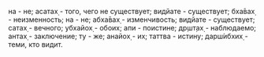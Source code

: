 на - не; асатах̣ - того, чего не существует; видйате - существует; бха̄вах̣ - неизменность; на - не; абха̄вах̣ - изменчивость; видйате - существует; сатах̣ - вечного; убхайох̣ - обоих; апи - поистине; др̣шт̣ах̣ - наблюдаемо; антах̣ - заключение; ту - же; анайох̣ - их; таттва - истину; дарш́ибхих̣ - теми, кто видит.